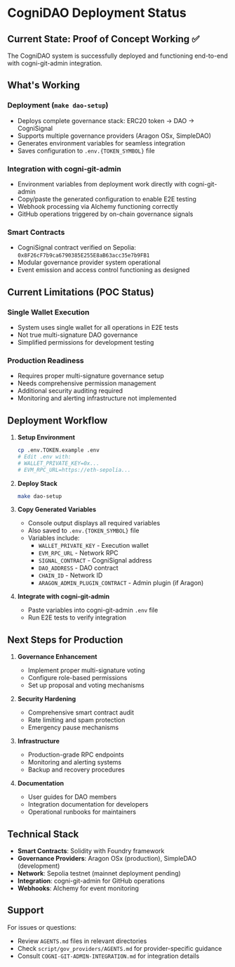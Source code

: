 # CogniDAO Deployment Status

## Current State: Proof of Concept Working ✅

The CogniDAO system is successfully deployed and functioning end-to-end with cogni-git-admin integration.

## What's Working

### Deployment (`make dao-setup`)
- Deploys complete governance stack: ERC20 token → DAO → CogniSignal
- Supports multiple governance providers (Aragon OSx, SimpleDAO)
- Generates environment variables for seamless integration
- Saves configuration to `.env.{TOKEN_SYMBOL}` file

### Integration with cogni-git-admin
- Environment variables from deployment work directly with cogni-git-admin
- Copy/paste the generated configuration to enable E2E testing
- Webhook processing via Alchemy functioning correctly
- GitHub operations triggered by on-chain governance signals

### Smart Contracts
- CogniSignal contract verified on Sepolia: `0x8F26cF7b9ca6790385E255E8aB63acc35e7b9FB1`
- Modular governance provider system operational
- Event emission and access control functioning as designed

## Current Limitations (POC Status)

### Single Wallet Execution
- System uses single wallet for all operations in E2E tests
- Not true multi-signature DAO governance
- Simplified permissions for development testing

### Production Readiness
- Requires proper multi-signature governance setup
- Needs comprehensive permission management
- Additional security auditing required
- Monitoring and alerting infrastructure not implemented

## Deployment Workflow

1. **Setup Environment**
   ```bash
   cp .env.TOKEN.example .env
   # Edit .env with:
   # WALLET_PRIVATE_KEY=0x...
   # EVM_RPC_URL=https://eth-sepolia...
   ```

2. **Deploy Stack**
   ```bash
   make dao-setup
   ```

3. **Copy Generated Variables**
   - Console output displays all required variables
   - Also saved to `.env.{TOKEN_SYMBOL}` file
   - Variables include:
     - `WALLET_PRIVATE_KEY` - Execution wallet
     - `EVM_RPC_URL` - Network RPC
     - `SIGNAL_CONTRACT` - CogniSignal address
     - `DAO_ADDRESS` - DAO contract
     - `CHAIN_ID` - Network ID
     - `ARAGON_ADMIN_PLUGIN_CONTRACT` - Admin plugin (if Aragon)

4. **Integrate with cogni-git-admin**
   - Paste variables into cogni-git-admin `.env` file
   - Run E2E tests to verify integration

## Next Steps for Production

1. **Governance Enhancement**
   - Implement proper multi-signature voting
   - Configure role-based permissions
   - Set up proposal and voting mechanisms

2. **Security Hardening**
   - Comprehensive smart contract audit
   - Rate limiting and spam protection
   - Emergency pause mechanisms

3. **Infrastructure**
   - Production-grade RPC endpoints
   - Monitoring and alerting systems
   - Backup and recovery procedures

4. **Documentation**
   - User guides for DAO members
   - Integration documentation for developers
   - Operational runbooks for maintainers

## Technical Stack

- **Smart Contracts**: Solidity with Foundry framework
- **Governance Providers**: Aragon OSx (production), SimpleDAO (development)
- **Network**: Sepolia testnet (mainnet deployment pending)
- **Integration**: cogni-git-admin for GitHub operations
- **Webhooks**: Alchemy for event monitoring

## Support

For issues or questions:
- Review `AGENTS.md` files in relevant directories
- Check `script/gov_providers/AGENTS.md` for provider-specific guidance
- Consult `COGNI-GIT-ADMIN-INTEGRATION.md` for integration details